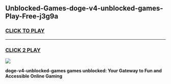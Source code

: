 
## Unblocked-Games-doge-v4-unblocked-games-Play-Free-j3g9a
<h3>
<a href="https://premium76.site?title=doge-v4-unblocked-games&ref=15A">CLICK TO PLAY</a></h3>
<hr>

<h3>
<a href="https://premium76.site?title=doge-v4-unblocked-games&ref=15A">CLICK 2 PLAY</a>
  
</h3>

<a href="https://premium76.site?title=doge-v4-unblocked-games&ref=15A"><img src="https://clearcache.store/games.png"></a>


**doge-v4-unblocked-games games unblocked: Your Gateway to Fun and Accessible Online Gaming**
